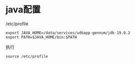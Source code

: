 # java配置

/etc/profile
```
export JAVA_HOME=/data/services/udbapp-gennum/jdk-19.0.2
export PATH=$JAVA_HOME/bin:$PATH
```

执行
```
source /etc/profile
```
